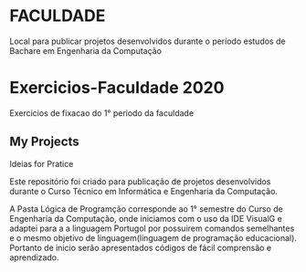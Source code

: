 # FACULDADE
 Local para publicar projetos desenvolvidos durante o período estudos de Bachare em Engenharia da Computação

# Exercicios-Faculdade 2020
 Exercicios de fixacao do 1° periodo da faculdade

## My Projects
 Ideias for Pratice 

Este repositório foi criado para publicação de projetos desenvolvidos durante o Curso Técnico em Informática e Engenharia da Computação.

A Pasta Lógica de Programção corresponde ao 1° semestre do Curso de Engenharia da Computação, onde iniciamos com o uso da IDE VisualG e adaptei para a a linguagem Portugol por possuirem comandos semelhantes e o mesmo objetivo de linguagem(linguagem de programação educacional). Portanto de inicio serão apresentados códigos de fácil comprensão e aprendizado.
